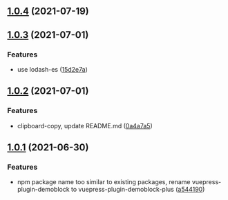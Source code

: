 ## [1.0.4](https://github.com/xinlei3166/vuepress-plugin-demoblock-plus/compare/v1.0.3...v1.0.4) (2021-07-19)



## [1.0.3](https://github.com/xinlei3166/vuepress-plugin-demoblock-plus/compare/v1.0.2...v1.0.3) (2021-07-01)


### Features

* use lodash-es ([15d2e7a](https://github.com/xinlei3166/vuepress-plugin-demoblock-plus/commit/15d2e7a18705f28727e480dbbc56818903c6a13a))



## [1.0.2](https://github.com/xinlei3166/vuepress-plugin-demoblock-plus/compare/v1.0.1...v1.0.2) (2021-07-01)


### Features

* clipboard-copy, update README.md ([0a4a7a5](https://github.com/xinlei3166/vuepress-plugin-demoblock-plus/commit/0a4a7a59c016f8016b2410c75fa60aef05e3abb8))



## [1.0.1](https://github.com/xinlei3166/vuepress-plugin-demoblock-plus/compare/a5441902890258207b3ba3f10b6533e19c7d38c3...v1.0.1) (2021-06-30)


### Features

* npm package name too similar to existing packages, rename vuepress-plugin-demoblock to vuepress-plugin-demoblock-plus ([a544190](https://github.com/xinlei3166/vuepress-plugin-demoblock-plus/commit/a5441902890258207b3ba3f10b6533e19c7d38c3))




